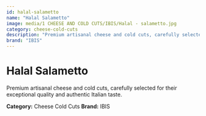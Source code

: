 ```yaml
---
id: halal-salametto
name: "Halal Salametto"
image: media/1 CHEESE AND COLD CUTS/IBIS/Halal - salametto.jpg
category: cheese-cold-cuts
description: "Premium artisanal cheese and cold cuts, carefully selected for their exceptional quality and authentic Italian taste."
brand: "IBIS"
---
```


# Halal Salametto

Premium artisanal cheese and cold cuts, carefully selected for their exceptional quality and authentic Italian taste.

**Category:** Cheese Cold Cuts
**Brand:** IBIS
